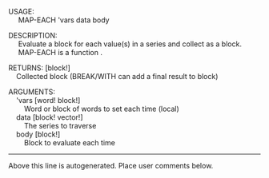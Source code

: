 USAGE:  
&nbsp;&nbsp;&nbsp;&nbsp;&nbsp;MAP-EACH&nbsp;'vars&nbsp;data&nbsp;body&nbsp;  
  
DESCRIPTION:  
&nbsp;&nbsp;&nbsp;&nbsp;&nbsp;Evaluate&nbsp;a&nbsp;block&nbsp;for&nbsp;each&nbsp;value(s)&nbsp;in&nbsp;a&nbsp;series&nbsp;and&nbsp;collect&nbsp;as&nbsp;a&nbsp;block.  
&nbsp;&nbsp;&nbsp;&nbsp;&nbsp;MAP-EACH&nbsp;is&nbsp;a&nbsp;function&nbsp;.  
  
RETURNS:&nbsp;[block!]  
&nbsp;&nbsp;&nbsp;&nbsp;Collected&nbsp;block&nbsp;(BREAK/WITH&nbsp;can&nbsp;add&nbsp;a&nbsp;final&nbsp;result&nbsp;to&nbsp;block)  
  
ARGUMENTS:  
&nbsp;&nbsp;&nbsp;&nbsp;'vars&nbsp;[word!&nbsp;block!]  
&nbsp;&nbsp;&nbsp;&nbsp;&nbsp;&nbsp;&nbsp;&nbsp;Word&nbsp;or&nbsp;block&nbsp;of&nbsp;words&nbsp;to&nbsp;set&nbsp;each&nbsp;time&nbsp;(local)  
&nbsp;&nbsp;&nbsp;&nbsp;data&nbsp;[block!&nbsp;vector!]  
&nbsp;&nbsp;&nbsp;&nbsp;&nbsp;&nbsp;&nbsp;&nbsp;The&nbsp;series&nbsp;to&nbsp;traverse  
&nbsp;&nbsp;&nbsp;&nbsp;body&nbsp;[block!]  
&nbsp;&nbsp;&nbsp;&nbsp;&nbsp;&nbsp;&nbsp;&nbsp;Block&nbsp;to&nbsp;evaluate&nbsp;each&nbsp;time  
___
Above this line is autogenerated. Place user comments below.